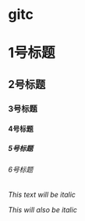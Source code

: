 # gitc
# 1号标题
## 2号标题
### 3号标题
#### 4号标题
##### 5号标题
###### 6号标题
*This text will be italic*

_This will also be italic_
